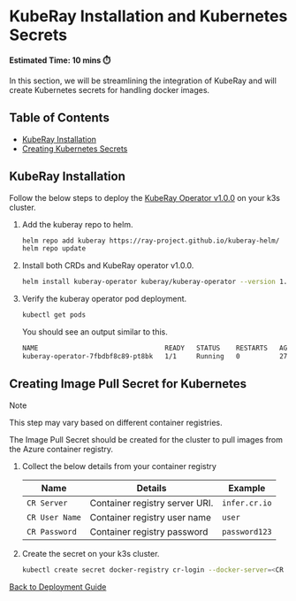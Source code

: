 # KubeRay Installation and Kubernetes Secrets

**Estimated Time: 10 mins ⏱️**


In this section, we will be streamlining the integration of KubeRay and will create Kubernetes secrets for handling docker images.

## Table of Contents

* [KubeRay Installation](#kuberay-installation)
* [Creating Kubernetes Secrets](#creating-image-pull-secret-for-kubernetes)

## KubeRay Installation

Follow the below steps to deploy the [KubeRay Operator v1.0.0](https://docs.ray.io/en/latest/cluster/kubernetes/index.html) on your k3s cluster.

1. Add the kuberay repo to helm.

    ```sh
    helm repo add kuberay https://ray-project.github.io/kuberay-helm/
    helm repo update
    ```
2. Install both CRDs and KubeRay operator v1.0.0.

    ```sh
    helm install kuberay-operator kuberay/kuberay-operator --version 1.0.0
    ```
3. Verify the kuberay operator pod deployment.

    ```sh
    kubectl get pods
    ```

    You should see an output similar to this.

    ```sh
    NAME                                READY   STATUS    RESTARTS   AGE
    kuberay-operator-7fbdbf8c89-pt8bk   1/1     Running   0          27s
    ```


## Creating Image Pull Secret for Kubernetes

> [!NOTE]
> This step may vary based on different container registries.

The Image Pull Secret should be created for the cluster to pull images from the Azure container registry.

1. Collect the below details from your container registry

    | Name | Details | Example |
    | --- | --- | --- |
    | `CR Server` | Container registry server URI. | `infer.cr.io` |
    | `CR User Name` | Container registry user name | `user` |
    | `CR Password` | Container registry password | `password123` |

2. Create the secret on your k3s cluster.

    ```sh
    kubectl create secret docker-registry cr-login --docker-server=<CR Server> --docker-username=<CR User Name> --docker-password=<CR Password>
    ```

[Back to Deployment Guide](../README.md#deployment-guide)
